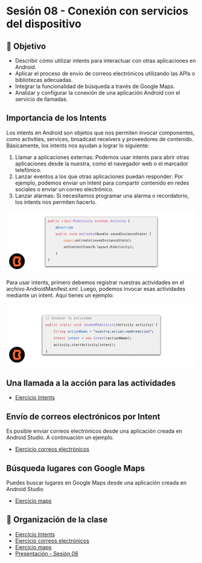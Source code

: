 # Sesión 08 - Conexión con servicios del dispositivo


## 🎯 Objetivo
- Describir cómo utilizar intents para interactuar con otras aplicaciones en Android.
- Aplicar el proceso de envío de correos electrónicos utilizando las APIs o bibliotecas adecuadas.
- Integrar la funcionalidad de búsqueda a través de Google Maps.
- Analizar y configurar la conexión de una aplicación Android con el servicio de llamadas.


## Importancia de los Intents

Los intents en Android son objetos que nos permiten invocar componentes, como activities, services, broadcast receivers y proveedores de contenido. Básicamente, los intents nos ayudan a lograr lo siguiente:

1. Llamar a aplicaciones externas: Podemos usar intents para abrir otras aplicaciones desde la nuestra, como el navegador web o el marcador telefónico.
2. Lanzar eventos a los que otras aplicaciones puedan responder: Por ejemplo, podemos enviar un intent para compartir contenido en redes sociales o enviar un correo electrónico.
3. Lanzar alarmas: Si necesitamos programar una alarma o recordatorio, los intents nos permiten hacerlo.

![Intents](img/01.png)

Para usar intents, primero debemos registrar nuestras actividades en el archivo AndroidManifest.xml. Luego, podemos invocar esas actividades mediante un intent. Aquí tienes un ejemplo:

![Intents](img/02.png)

## Una llamada a la acción para las actividades


- [Ejercicio Intents](ejercicio-intents/README.md)

## Envío de correos electrónicos por Intent

 Es posible enviar correos electrónicos desde una aplicación creada en Android Studio. A continuación un ejemplo.

- [Ejercicio correos electrónicos ](ejercicio-correos/README.md)

## Búsqueda lugares con Google Maps
Puedes buscar lugares en Google Maps desde una aplicación creada en Android Studio

- [Ejercicio maps](ejercicio-maps/README.md)



## 📝 Organización de la clase

- [Ejercicio Intents](ejercicio-intents/README.md)
- [Ejercicio correos electrónicos ](ejercicio-correos/README.md)
- [Ejercicio maps](ejercicio-maps/README.md)
- [Presentación - Sesión 08](presentacion/Sesion-08.pptx)


